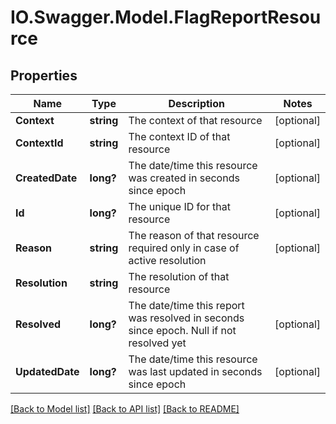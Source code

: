 # IO.Swagger.Model.FlagReportResource
## Properties

Name | Type | Description | Notes
------------ | ------------- | ------------- | -------------
**Context** | **string** | The context of that resource  | [optional] 
**ContextId** | **string** | The context ID of that resource | [optional] 
**CreatedDate** | **long?** | The date/time this resource was created in seconds since epoch | [optional] 
**Id** | **long?** | The unique ID for that resource | [optional] 
**Reason** | **string** | The reason of that resource required only in case of active resolution | [optional] 
**Resolution** | **string** | The resolution of that resource | 
**Resolved** | **long?** | The date/time this report was resolved in seconds since epoch. Null if not resolved yet | [optional] 
**UpdatedDate** | **long?** | The date/time this resource was last updated in seconds since epoch | [optional] 

[[Back to Model list]](../README.md#documentation-for-models) [[Back to API list]](../README.md#documentation-for-api-endpoints) [[Back to README]](../README.md)

